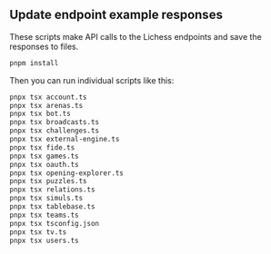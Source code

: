 ## Update endpoint example responses

These scripts make API calls to the Lichess endpoints and save the responses to files.

```bash
pnpm install
```

Then you can run individual scripts like this:

```bash
pnpx tsx account.ts
pnpx tsx arenas.ts
pnpx tsx bot.ts
pnpx tsx broadcasts.ts
pnpx tsx challenges.ts
pnpx tsx external-engine.ts
pnpx tsx fide.ts
pnpx tsx games.ts
pnpx tsx oauth.ts
pnpx tsx opening-explorer.ts
pnpx tsx puzzles.ts
pnpx tsx relations.ts
pnpx tsx simuls.ts
pnpx tsx tablebase.ts
pnpx tsx teams.ts
pnpx tsx tsconfig.json
pnpx tsx tv.ts
pnpx tsx users.ts
```
